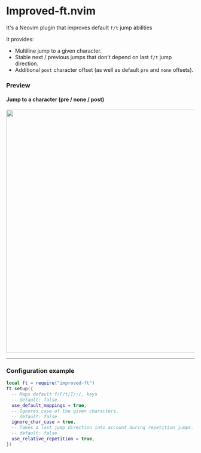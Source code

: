 # Improved-ft.nvim
It's a Neovim plugin that improves default `f/t` jump abilities

It provides:

- Multiline jump to a given character.
- Stable next / previous jumps that don't depend on last `f/t` jump direction.
- Additional `post` character offset (as well as default `pre` and `none` offsets).

<!-- panvimdoc-ignore-start -->

### Preview
#### Jump to a character (pre / none / post)
<img src="https://github.com/backdround/improved-ft.nvim/assets/17349169/0931c570-e0ef-4eb1-940f-20c268262f1b" width="650px" />

---

<!-- panvimdoc-ignore-end -->

### Configuration example
```lua
local ft = require("improved-ft")
ft.setup({
  -- Maps default f/F/t/T/;/, keys
  -- default: false
  use_default_mappings = true,
  -- Ignores case of the given characters.
  -- default: false
  ignore_char_case = true,
  -- Takes a last jump direction into account during repetition jumps.
  -- default: false
  use_relative_repetition = true,
})
```
